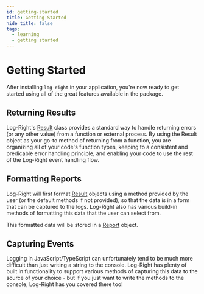 ```yaml
---
id: getting-started
title: Getting Started
hide_title: false
tags:
  - learning
  - getting started
---
```


# Getting Started

After installing `log-right` in your application, you're now ready to get started using all of the great features available in the package.

## Returning Results

Log-Right's [Result](./log-right.result.md) class provides a standard way to handle returning errors (or any other value) from a function or external process. By using the Result object as your go-to method of returning from a function, you are organizing all of your code's function types, keeping to a consistent and predicable error handling principle, and enabling your code to use the rest of the Log-Right event handling flow.

## Formatting Reports

Log-Right will first format [Result](./log-right.result.md) objects using a method provided by the user (or the default methods if not provided), so that the data is in a form that can be captured to the logs. Log-Right also has various build-in methods of formatting this data that the user can select from.

This formatted data will be stored in a [Report](./log-right.report.md) object.

## Capturing Events

Logging in JavaScript/TypeScript can unfortunately tend to be much more difficult than just writing a string to the console. Log-Right has plenty of built in functionality to support various methods of capturing this data to the source of your choice - but if you just want to write the methods to the console, Log-Right has you covered there too!